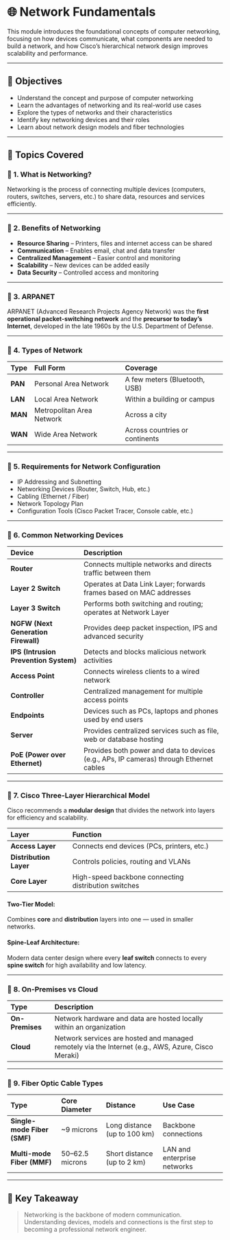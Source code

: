 # 🌐 Network Fundamentals

This module introduces the foundational concepts of computer networking, focusing on how devices communicate, what components are needed to build a network, and how Cisco’s hierarchical network design improves scalability and performance.

---

## 🎯 Objectives
- Understand the concept and purpose of computer networking  
- Learn the advantages of networking and its real-world use cases  
- Explore the types of networks and their characteristics  
- Identify key networking devices and their roles  
- Learn about network design models and fiber technologies  

---

## 🧠 Topics Covered

### 🔹 1. What is Networking?
Networking is the process of connecting multiple devices (computers, routers, switches, servers, etc.) to share data, resources and services efficiently.

---

### 🔹 2. Benefits of Networking
- **Resource Sharing** – Printers, files and internet access can be shared  
- **Communication** – Enables email, chat and data transfer  
- **Centralized Management** – Easier control and monitoring  
- **Scalability** – New devices can be added easily  
- **Data Security** – Controlled access and monitoring  

---

### 🔹 3. ARPANET
ARPANET (Advanced Research Projects Agency Network) was the **first operational packet-switching network** and the **precursor to today’s Internet**, developed in the late 1960s by the U.S. Department of Defense.

---

### 🔹 4. Types of Network
| Type | Full Form | Coverage |
|:--|:--|:--|
| **PAN** | Personal Area Network | A few meters (Bluetooth, USB) |
| **LAN** | Local Area Network | Within a building or campus |
| **MAN** | Metropolitan Area Network | Across a city |
| **WAN** | Wide Area Network | Across countries or continents |

---

### 🔹 5. Requirements for Network Configuration
- IP Addressing and Subnetting  
- Networking Devices (Router, Switch, Hub, etc.)  
- Cabling (Ethernet / Fiber)  
- Network Topology Plan  
- Configuration Tools (Cisco Packet Tracer, Console cable, etc.)

---

### 🔹 6. Common Networking Devices
| Device | Description |
|:--|:--|
| **Router** | Connects multiple networks and directs traffic between them |
| **Layer 2 Switch** | Operates at Data Link Layer; forwards frames based on MAC addresses |
| **Layer 3 Switch** | Performs both switching and routing; operates at Network Layer |
| **NGFW (Next Generation Firewall)** | Provides deep packet inspection, IPS and advanced security |
| **IPS (Intrusion Prevention System)** | Detects and blocks malicious network activities |
| **Access Point** | Connects wireless clients to a wired network |
| **Controller** | Centralized management for multiple access points |
| **Endpoints** | Devices such as PCs, laptops and phones used by end users |
| **Server** | Provides centralized services such as file, web or database hosting |
| **PoE (Power over Ethernet)** | Provides both power and data to devices (e.g., APs, IP cameras) through Ethernet cables |

---

### 🔹 7. Cisco Three-Layer Hierarchical Model
Cisco recommends a **modular design** that divides the network into layers for efficiency and scalability.

| Layer | Function |
|:--|:--|
| **Access Layer** | Connects end devices (PCs, printers, etc.) |
| **Distribution Layer** | Controls policies, routing and VLANs |
| **Core Layer** | High-speed backbone connecting distribution switches |

#### Two-Tier Model:
Combines **core** and **distribution** layers into one — used in smaller networks.

#### Spine-Leaf Architecture:
Modern data center design where every **leaf switch** connects to every **spine switch** for high availability and low latency.

---

### 🔹 8. On-Premises vs Cloud
| Type | Description |
|:--|:--|
| **On-Premises** | Network hardware and data are hosted locally within an organization |
| **Cloud** | Network services are hosted and managed remotely via the Internet (e.g., AWS, Azure, Cisco Meraki) |

---

### 🔹 9. Fiber Optic Cable Types
| Type | Core Diameter | Distance | Use Case |
|:--|:--|:--|:--|
| **Single-mode Fiber (SMF)** | ~9 microns | Long distance (up to 100 km) | Backbone connections |
| **Multi-mode Fiber (MMF)** | 50–62.5 microns | Short distance (up to 2 km) | LAN and enterprise networks |

---

## 🧩 Key Takeaway
> Networking is the backbone of modern communication.  
> Understanding devices, models and connections is the first step to becoming a professional network engineer.
